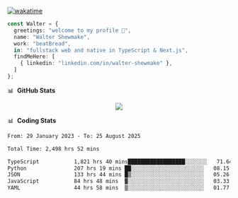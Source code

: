 [![wakatime](https://wakatime.com/badge/user/633611a5-2410-4a66-96ad-ce6a6df384d0.svg)](https://wakatime.com/@633611a5-2410-4a66-96ad-ce6a6df384d0)

```ts
const Walter = {
  greetings: "welcome to my profile 👋",
  name: "Walter Shewmake",
  work: "beatBread",
  in: "fullstack web and native in TypeScript & Next.js",
  findMeHere: [
    { linkedin: "linkedin.com/in/walter-shewmake" },
  ]
};
```

📊 &nbsp;**GitHub Stats**

<p align="center">
<img src="https://streak-stats.demolab.com?user=waltershewmake&theme=monokai&short_numbers=true)](https://git.io/streak-stats" />
</p>

📊 &nbsp;**Coding Stats**

<!--![Wwakatime stats](https://github-readme-stats.vercel.app/api/wakatime?username=waltershewmake&hide_title=true&hide_border=true&langs_count=5&bg_color=00000000&text_color=777)-->


<!--START_SECTION:waka-->

```txt
From: 29 January 2023 - To: 25 August 2025

Total Time: 2,498 hrs 52 mins

TypeScript           1,821 hrs 40 mins██████████████████░░░░░░░   71.64 %
Python               207 hrs 19 mins ██░░░░░░░░░░░░░░░░░░░░░░░   08.15 %
JSON                 133 hrs 44 mins █▒░░░░░░░░░░░░░░░░░░░░░░░   05.26 %
JavaScript           84 hrs 48 mins  ▓░░░░░░░░░░░░░░░░░░░░░░░░   03.33 %
YAML                 44 hrs 58 mins  ▒░░░░░░░░░░░░░░░░░░░░░░░░   01.77 %
```

<!--END_SECTION:waka-->
